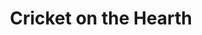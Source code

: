 ---
title: Cricket on the Hearth
year: 1927
opening_date: 1927-12-23
closing_date: 
layout: productions
featured_image: 
image_caption:
image_credit:
playbill:
category:
Theatre: Theatre Jacksonville
cast:
  Fairy:
    - Annie Laurie Sawyer
    - Bernice Foster
    - Betty Brightwell
    - Elaine Madison
    - Jackie Trevenie
    - Wilma Jean Humphries
  Tilly Slowboy: Birsa Shepard
  John Perrybingle: Don Ferrandou
  Bertha: Edmonia H. Bedell
  May Fielding: Justine Rehnborg
  Dot: Minnie Louise Phelps
  The Stranger: Stuart Cavanagh
  Gruff Tackleton: F.W. Armbuster
  Mrs. Fielding: Helen McCants
  Caleb Plummer: J.H. Pratt
  Boxer: The Dog
crew:
  Director: F.W. Armbuster
  Staging: Anne C. Lalor
  Costumes: Will Louis
external_links:
---